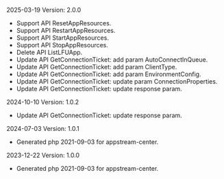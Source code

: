 2025-03-19 Version: 2.0.0
- Support API ResetAppResources.
- Support API RestartAppResources.
- Support API StartAppResources.
- Support API StopAppResources.
- Delete API ListLFUApp.
- Update API GetConnectionTicket: add param AutoConnectInQueue.
- Update API GetConnectionTicket: add param ClientType.
- Update API GetConnectionTicket: add param EnvironmentConfig.
- Update API GetConnectionTicket: update param ConnectionProperties.
- Update API GetConnectionTicket: update response param.


2024-10-10 Version: 1.0.2
- Update API GetConnectionTicket: update response param.


2024-07-03 Version: 1.0.1
- Generated php 2021-09-03 for appstream-center.

2023-12-22 Version: 1.0.0
- Generated php 2021-09-03 for appstream-center.


